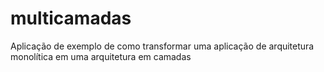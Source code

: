 # multicamadas
Aplicação de exemplo de como transformar uma aplicação de arquitetura monolítica em uma arquitetura em camadas
